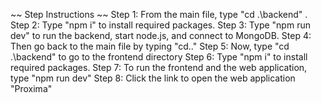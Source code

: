 ~~ Step Instructions ~~
Step 1: From the main file, type "cd .\backend\" .
Step 2: Type "npm i" to install required packages.
Step 3: Type "npm run dev" to run the backend, start node.js, and connect to MongoDB.
Step 4: Then go back to the main file by typing "cd.."
Step 5: Now, type "cd .\backend\" to go to the frontend directory
Step 6: Type "npm i" to install required packages.
Step 7: To run the frontend and the web application, type "npm run dev"
Step 8: Click the link to open the web application "Proxima"

